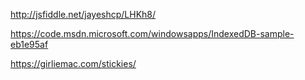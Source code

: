 http://jsfiddle.net/jayeshcp/LHKh8/

https://code.msdn.microsoft.com/windowsapps/IndexedDB-sample-eb1e95af

https://girliemac.com/stickies/